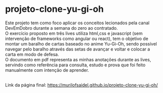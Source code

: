 # projeto-clone-yu-gi-oh
Este projeto tem como foco aplicar os conceitos lecionados pela canal DevEmDobro durante a semana do zero ao contratado.
<br>O exercício proposto em três lives utiliza html,css e javascript (sem intervenção de frameworks como angular ou react),
tem o objetivo de montar um baralho de cartas baseado no anime Yu-Gi-Oh, sendo possível navegar pelo baralho através das setas de avançar e voltar
e colocar a carta em modo de defesa.
<br>O documento em pdf representa as minhas anotações durante as lives, servindo como referência para consulta, estudo e prova que foi feito manualmente com intenção de aprender.

<br>Link da página final: https://murilofsaidel.github.io/projeto-clone-yu-gi-oh/